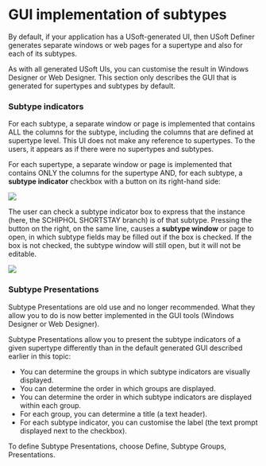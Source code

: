 # GUI implementation of subtypes

By default, if your application has a USoft-generated UI, then USoft Definer generates separate windows or web pages for a supertype and also for each of its subtypes.

As with all generated USoft UIs, you can customise the result in Windows Designer or Web Designer. This section only describes the GUI that is generated for supertypes and subtypes by default.

### Subtype indicators

For each subtype, a separate window or page is implemented that contains ALL the columns for the subtype, including the columns that are defined at supertype level. This UI does not make any reference to supertypes. To the users, it appears as if there were no supertypes and subtypes.

For each supertype, a separate window or page is implemented that contains ONLY the columns for the supertype AND, for each subtype, a **subtype indicator** checkbox with a button on its right-hand side:

![](/api/Modeller%20and%20Rules%20Engine/Supertypes%20and%20subtypes/assets/14d83d9c-4b27-4032-bd3a-a4cbc92f1cdc.png)

The user can check a subtype indicator box to express that the instance (here, the SCHIPHOL SHORTSTAY branch) is of that subtype. Pressing the button on the right, on the same line, causes a **subtype window** or page to open, in which subtype fields may be filled out if the box is checked. If the box is not checked, the subtype window will still open, but it will not be editable.

![](/api/Modeller%20and%20Rules%20Engine/Supertypes%20and%20subtypes/assets/c3845854-3003-4f31-9aad-ec51ea7f76bb.png)

### Subtype Presentations

Subtype Presentations are old use and no longer recommended. What they allow you to do is now better implemented in the GUI tools (Windows Designer or Web Designer).

Subtype Presentations allow you to present the subtype indicators of a given supertype differently than in the default generated GUI described earlier in this topic:

- You can determine the groups in which subtype indicators are visually displayed.
- You can determine the order in which groups are displayed.
- You can determine the order in which subtype indicators are displayed within each group.
- For each group, you can determine a title (a text header).
- For each subtype indicator, you can customise the label (the text prompt displayed next to the checkbox).

To define Subtype Presentations, choose Define, Subtype Groups, Presentations.